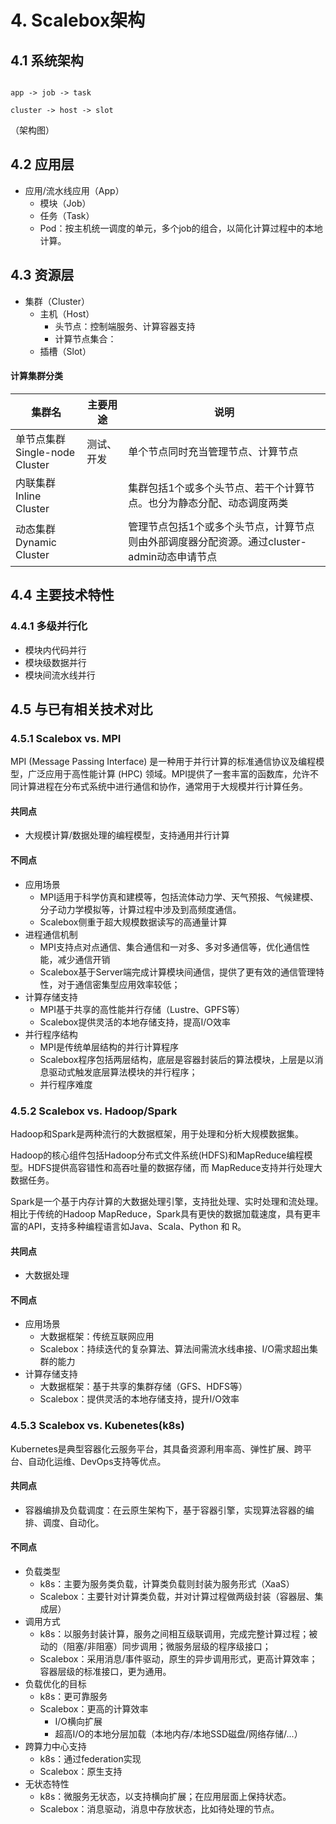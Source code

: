 # 4. Scalebox架构


## 4.1 系统架构

```

app -> job -> task

cluster -> host -> slot

```


（架构图）


## 4.2 应用层

- 应用/流水线应用（App）
  - 模块（Job）
  - 任务（Task）
  - Pod：按主机统一调度的单元，多个job的组合，以简化计算过程中的本地计算。

## 4.3 资源层
- 集群（Cluster）
  - 主机（Host）
    - 头节点：控制端服务、计算容器支持
    - 计算节点集合：
  - 插槽（Slot）



#### 计算集群分类

|  集群名  | 主要用途 |  说明    |
| --------- | -----|  ------- |
| 单节点集群<br/>Single-node Cluster | 测试、开发 | 单个节点同时充当管理节点、计算节点|
| 内联集群<br/>Inline Cluster |  | 集群包括1个或多个头节点、若干个计算节点。也分为静态分配、动态调度两类 |
| 动态集群<br/>Dynamic Cluster |  | 管理节点包括1个或多个头节点，计算节点则由外部调度器分配资源。通过cluster-admin动态申请节点 |

## 4.4 主要技术特性

### 4.4.1 多级并行化
- 模块内代码并行
- 模块级数据并行
- 模块间流水线并行

## 4.5 与已有相关技术对比

### 4.5.1 Scalebox vs. MPI

MPI (Message Passing Interface) 是一种用于并行计算的标准通信协议及编程模型，广泛应用于高性能计算 (HPC) 领域。MPI提供了一套丰富的函数库，允许不同计算进程在分布式系统中进行通信和协作，通常用于大规模并行计算任务。

#### 共同点

- 大规模计算/数据处理的编程模型，支持通用并行计算

#### 不同点

- 应用场景
  - MPI适用于科学仿真和建模等，包括流体动力学、天气预报、气候建模、分子动力学模拟等，计算过程中涉及到高频度通信。
  - Scalebox侧重于超大规模数据读写的高通量计算
- 进程通信机制
  - MPI支持点对点通信、集合通信和一对多、多对多通信等，优化通信性能，减少通信开销
  - Scalebox基于Server端完成计算模块间通信，提供了更有效的通信管理特性，对于通信密集型应用效率较低；
- 计算存储支持
  - MPI基于共享的高性能并行存储（Lustre、GPFS等）
  - Scalebox提供灵活的本地存储支持，提高I/O效率
- 并行程序结构
  - MPI是传统单层结构的并行计算程序
  - Scalebox程序包括两层结构，底层是容器封装后的算法模块，上层是以消息驱动式触发底层算法模块的并行程序；
  - 并行程序难度

### 4.5.2 Scalebox vs. Hadoop/Spark

Hadoop和Spark是两种流行的大数据框架，用于处理和分析大规模数据集。

Hadoop的核心组件包括Hadoop分布式文件系统(HDFS)和MapReduce编程模型。HDFS提供高容错性和高吞吐量的数据存储，而 MapReduce支持并行处理大数据任务。

Spark是一个基于内存计算的大数据处理引擎，支持批处理、实时处理和流处理。相比于传统的Hadoop MapReduce，Spark具有更快的数据加载速度，具有更丰富的API，支持多种编程语言如Java、Scala、Python 和 R。

#### 共同点

- 大数据处理

#### 不同点

- 应用场景
  - 大数据框架：传统互联网应用
  - Scalebox：持续迭代的复杂算法、算法间需流水线串接、I/O需求超出集群的能力
- 计算存储支持
  - 大数据框架：基于共享的集群存储（GFS、HDFS等）
  - Scalebox：提供灵活的本地存储支持，提升I/O效率

### 4.5.3 Scalebox vs. Kubenetes(k8s)

Kubernetes是典型容器化云服务平台，其具备资源利用率高、弹性扩展、跨平台、自动化运维、DevOps支持等优点。

#### 共同点
- 容器编排及负载调度：在云原生架构下，基于容器引擎，实现算法容器的编排、调度、自动化。

#### 不同点
- 负载类型
  - k8s：主要为服务类负载，计算类负载则封装为服务形式（XaaS）
  - Scalebox：主要针对计算类负载，并对计算过程做两级封装（容器层、集成层）
- 调用方式
  - k8s：以服务封装计算，服务之间相互级联调用，完成完整计算过程；被动的（阻塞/非阻塞）同步调用；微服务层级的程序级接口；
  - Scalebox：采用消息/事件驱动，原生的异步调用形式，更高计算效率；容器层级的标准接口，更为通用。
- 负载优化的目标
  - k8s：更可靠服务
  - Scalebox：更高的计算效率
    - I/O横向扩展
    - 超高I/O的本地分层加载（本地内存/本地SSD磁盘/网络存储/...）
- 跨算力中心支持
  - k8s：通过federation实现
  - Scalebox：原生支持
- 无状态特性
  - k8s：微服务无状态，以支持横向扩展；在应用层面上保持状态。
  - Scalebox：消息驱动，消息中存放状态，比如待处理的节点。
